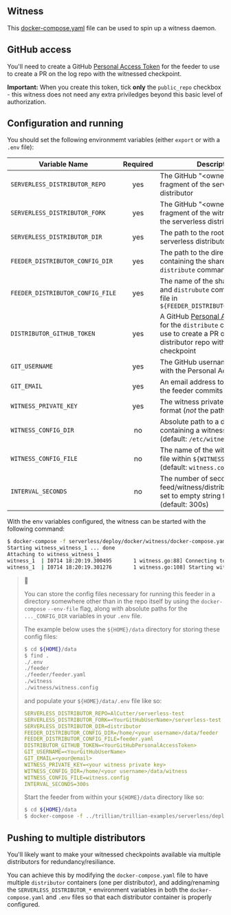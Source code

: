 Witness
-------

This [docker-compose.yaml](docker-compose.yaml) file can be used to spin up a witness daemon.

## GitHub access

You'll need to create a GitHub
[Personal Access Token](https://docs.github.com/en/github/authenticating-to-github/keeping-your-account-and-data-secure/creating-a-personal-access-token)
for the feeder to use to create a PR on the log repo with the witnessed checkpoint.

**Important:**
When you create this token, tick **only** the `public_repo` checkbox - this witness does not need
any extra priviledges beyond this basic level of authorization.

## Configuration and running

You should set the following environmemt variables (either `export` or with a `.env` file):

Variable Name                   | Required | Description
--------------------------------|:--------:|-------------------------------------------------
`SERVERLESS_DISTRIBUTOR_REPO`   | yes      | The GitHub "<owner/repo>" fragment of the serverless distributor
`SERVERLESS_DISTRIBUTOR_FORK`   | yes      | The GitHub "<owner/repo>" fragment of the witness' fork of the serverless distributor
`SERVERLESS_DISTRIBUTOR_DIR`    | yes      | The path to the root of the serverless distributor in its repo
`FEEDER_DISTRIBUTOR_CONFIG_DIR` | yes      | The path to the directory containing the shared `feeder` and `distribute` commands' config file
`FEEDER_DISTRIBUTOR_CONFIG_FILE`| yes      | The name of the shared `feeder` and `distrubute` commands' config file in `${FEEDER_DISTRIBUTOR_CONFIG_DIR}`
`DISTRIBUTOR_GITHUB_TOKEN`      | yes      | A GitHub [Personal Access Token](https://docs.github.com/en/github/authenticating-to-github/keeping-your-account-and-data-secure/creating-a-personal-access-token) for the `distribute` command to use to create a PR on the distributor repo with the witnessed checkpoint
`GIT_USERNAME`                  | yes      | The GitHub username associated with the Personal Access Token
`GIT_EMAIL`                     | yes      | An email address to associate with the feeder commits
`WITNESS_PRIVATE_KEY`           | yes      | The witness private key in note format (*not* the path to the key)
`WITNESS_CONFIG_DIR`            | no       | Absolute path to a directory containing a witness config file (default: `/etc/witness/config`)
`WITNESS_CONFIG_FILE`           | no       | The name of the witness config file within `${WITNESS_CONFIG_DIR}` (default: `witness.config`)
`INTERVAL_SECONDS`              | no       | The number of seconds between feed/witness/distribute attempts, set to empty string for one-shot (default: 300s)

With the env variables configured, the witness can be started with the following command:

```bash
$ docker-compose -f serverless/deploy/docker/witness/docker-compose.yaml up
Starting witness_witness_1 ... done
Attaching to witness_witness_1
witness_1  | I0714 18:20:19.300495       1 witness.go:88] Connecting to local DB at "/data/witness.sqlite"
witness_1  | I0714 18:20:19.301276       1 witness.go:108] Starting witness server...
```

> :frog:
>
> You can store the config files necessary for running this feeder in a directory somewhere other
> than in the repo itself by using the `docker-compose` `--env-file` flag, along with absolute paths
> for the `..._CONFIG_DIR` variables in your `.env` file.
>
> The example below uses the `${HOME}/data` directory for storing these config files:
> 
> ```bash
> $ cd ${HOME}/data
> $ find .
> ./.env
> ./feeder
> ./feeder/feeder.yaml
> ./witness
> ./witness/witness.config
> ```
> 
> and populate your `${HOME}/data/.env` file like so:
> ```yaml
> SERVERLESS_DISTRIBUTOR_REPO=AlCutter/serverless-test
> SERVERLESS_DISTRIBUTOR_FORK=<YourGitHubUserName>/serverless-test
> SERVERLESS_DISTRIBUTOR_DIR=distributor
> FEEDER_DISTRIBUTOR_CONFIG_DIR=/home/<your username>/data/feeder
> FEEDER_DISTRIBUTOR_CONFIG_FILE=feeder.yaml
> DISTRIBUTOR_GITHUB_TOKEN=<YourGitHubPersonalAccessToken>
> GIT_USERNAME=<YourGitHubUserName>
> GIT_EMAIL=<your@email>
> WITNESS_PRIVATE_KEY=<your witness private key>
> WITNESS_CONFIG_DIR=/home/<your username>/data/witness
> WITNESS_CONFIG_FILE=witness.config
> INTERVAL_SECONDS=300s
> ```
>
> Start the feeder from within your `${HOME}/data` directory like so:
> ```bash
> $ cd ${HOME}/data
> $ docker-compose -f ../trillian/trillian-examples/serverless/deploy/docker/witness/docker-compose.yaml --env-file=./.env up
> ```

## Pushing to multiple distributors

You'll likely want to make your witnessed checkpoints available via multiple
distributors for redundancy/resiliance.

You can achieve this by modifying the `docker-compose.yaml` file to have multiple
`distributor` containers (one per distributor), and adding/renaming the
`SERVERLESS_DISTRIBUTOR_*` environment variables in both the `docker-compose.yaml`
and `.env` files so that each distributor container is properly configured.